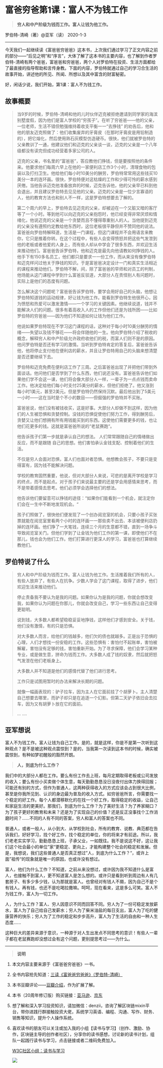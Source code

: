 # 富爸穷爸第1课：富人不为钱工作

> **穷人和中产阶级为钱而工作。富人让钱为他工作。**

 罗伯特-清崎（著）@亚军（读） 2020-1-3



------

今天我们一起继续读《富爸爸穷爸爸》这本书，上次我们通过学习了正文内容之前的部分——“后见之明”和“序言”，大体了解了这本书的主要内容，也了解到作者罗伯特-清崎有两个爸爸，富爸爸和穷爸爸，两个人对罗伯特在投资、生活方面都给了最直接的指导帮助和言传身教。下面的内容，罗伯特就通过自己的学习合生活的故事开始，讲述他的所见、所闻、所想以及其中富含的财富秘密。

好，闲话少说，我们开始，第1课：富人不为钱工作。



## **故事概要**

> 当9岁的时候，罗伯特-清崎和他的儿时伙伴迈克被拒绝邀请到同学家的海滨别墅度假，因为他们是富人学校的“穷孩子”。在听了穷爸爸——他的父亲，一位老师，生活不错但勉强维持着收支平衡一一“去挣钱” 的劝告后，他和他的朋友迈克照做了：他们收集废弃的牙膏皮（在那时牙膏皮是用铅制造的），把它熔化，然后使用熟石灰模型仿造硬币。很快，他们就被罗伯特的父亲教训了一通，他建议他们和迈克的父亲谈一谈，迈克的父亲是一个八年级都没有读完但成功经营着多家公司的人。
> 
> 迈克的父亲，书名里的“富爸爸”，答应教他们挣钱，但是要按照他的条件来。他要求他们每周六早上在他的一家便利店工作3个小时，清理食物的包装以及打扫卫生。他给他们每小时10美分的酬劳，罗伯特常常用这些钱买10美分一本的连环画。很快，罗伯特便对这枯燥的工作和少得可怜的薪水感到厌倦。当他告诉迈克他准备放弃的时候，迈克告诉他，他的父亲早已料到他会退出，并且建议罗伯特去见见他的父亲。迈克的父亲是一位少言寡语的人，他的教育方法也和别人不一样，这是罗伯特想要去了解的。
> 
> 第二个周六的早上，罗伯特去见迈克的父亲，却被迫在一个又脏又暗的客厅等了一个小时。等到他可以向迈克的父亲抱怨时，他已经变得非常厌烦和情绪化，他说迈克的父亲是一个贪婪而且不懂得尊重别人的人。当他提到迈克的父亲没有遵照约定教给他东西时，这位老板很平静但并不赞同他的说法。富爸爸向罗伯特解释道，生活是一门课程，但这门课程并不会用语言来教你，它只是推着你转。在这个过程中，有些人会变得愤怒并把这些气发泄到他的老板或者他爱的人身上，而有些人却从中学会了很多东西，并欢迎生活来推动他们。富爸爸告诉罗伯特，他和迈克是最先向他请教如何挣钱的人。他手下有150多名员工，他们都只是要求一一份工作，而从来没有像罗伯特和迈克样问过他关于挣钱的知识。于是富爸爸决定设计一门和真实生活相近的课程来推动他们。罗伯特不解，间，除了富爸爸的早师和对员工的判制，他场能从这门课程中学到什么富爸反驳道，大部分人在责怪别人有问题时，实际上是他们的态度有问题。
> 
> 怎么解决这个问题呢？富爸爸告诉罗伯特，要学会用好自己的头脑，他想让罗伯特知道钱的运动规律，好让钱为他工作。能看到罗伯特生他很开心，因为愤怒和热爱可以激发激情——一个学习的关键因素。他继续说道，钱并不能解决人们的问题。很多有着高收入人的工作但他们还是为钱所困——比如罗伯特的穷爸爸——因为他们不知道如何让钱为他们工作。
> 
> 他说如果罗伯特现在不学习这门课程的话，这种对于每小时10美分酬劳的情绪——失望以及钱不够花——将会伴随他的一生。他向罗伯特介绍了税收的概念，解释穷人和中产阶级允许政府收他们的税，而富人们则不是的原因。他问罗伯特是否还有学习的激情。当听到罗伯特肯定的答复后，富爸爸告诉他，他将停止支付他在便利店的薪水，并且让罗伯特用自己的头脑来想清楚是否还要继续下去。
> 
>罗伯特和迈克免费在便利店工作了三周。之后富爸爸出现了并把他们带到外面谈话。他问他们是否学到了什么东西，他们说还没有。富爸爸告诉他们如果他们学不会这一课，他们将会像大部分人一样，一辈子为一点点钱而卖命工作。他决定给他们每小时支付25美分的薪水，但他们拒绝了。他又涨到每小时1美元，甚至2美元。但是罗伯特仍然保持沉默。最后他出到了5美元一小时——这在当时是个不小的数目——但倔强的罗伯特并不买账。
> 
>富爸爸说，他们没有被钱收买，这是好事。大部分人却做不到这样，因为他们的人生被恐惧和贪婪控制。没钱的恐惧促使他们努力工作，得到酬劳后，贪婪又让他们想拥有所有用钱能买到的东西。这使他们需要更多的钱，也让他们花更多的钱。这就是富爸爸所说的“老鼠赛跑“。
> 
>他告诉孩子们第一步就是承认自己的想法。 人们常常跟随自己的情绪做出反应，而不是跟随 自己的思想。他们害怕承认金钱支配、控制着他们的生活。
> 
>不仅是穷人会面对恐惧，富人们也面对者恐惧。他想教会孩子，不要只是变得富有，因为钱不能解决问题。
> 
>学校的教育固然重要，他说，但对大部分人来说，可悲的是离开学校是学习的终点，而不是起点。对于孩子们来说最主要的还是学会用感情来思考，而不是带着感情去思考。他们必须学会选择他们的想法。
> 
>他告诉他们要留意可以挣钱的途径：“如果你们能看到一个机会，就注定你们会在一生中不断地发现机会。“
> 
>孩子们照做了，很快他们便发现了一个创办阅览室的机会，只要小孩子买张票就能在阅览室里看两个小时的连环画一一那些卖不出去、本该被便利店扔掉的连环画。他们挣了一大笔钱，连续三个月的生意都不错，直到一场争斗导致阅览室关门。但他们学到了让金钱为他们工作的第一课，即使他们不在那儿，钱也会为他们工作。他们打算进行更深人的学习，富爸爸也打算继续教他们。
> 



## **罗伯特说了什么**



> 穷人和中产阶级为钱而工作。富人让钱为他工作。生活推着我们所有的人，有些人放弃了，有些人在抗争。少数人学会了这门课程，取得了进步，他们欢迎生活来推动他们。
>
> 停止责备我不要认为是我的问题。如果你认为是我的问题，你就会想改变我，如果你认为问题在你那儿，你就会改变自己，学习一些东西让自己变得更聪明。
>
> 说到钱，大多数人都希望稳稳妥妥地挣钱，这样他们才感到安全。关于钱，他们没有激情，有的只是恐惧。
>
> 对大多数人而言，给他们的钱越多，他们欠的债也就越多。正是出于恐惧的心理，人们才想找一份安稳的工作。这些恐惧有：害怕付不起账单，害怕被解雇，害怕没有足够的钱，害怕重新开始。为了寻求保障，他们会学习某种专业，或是做生意，拼命为钱而工作。大多数人成了钱的奴隶，然后就把怒气发泄在他们老板身上。
>
> 大多数人并不知道是他们的感情代替了他们进行思考。
>
> 工作只是试图用暂时的办法来解决长期的问题。
>
> 就像一幅画表现的：驴子拉车，因为主人在它面前挂了个胡萝卜。主人清楚自己想要去哪里，而驴子却只是在追逐一个幻影。但第二天驴子依旧会去拉车，因为又有胡萝卜放在它的面前。
>
> ... ....



## 亚军想说

富人不为钱工作。富人让钱为自己工作。是的，就是这样，你是不是第一次听到这种观点？是不是被这种观点震惊到？是的，当我第一次读到这本书的时候，确实被震惊到，有种如梦初醒般的豁然开朗。

> **人，到底为什么工作？**

我们中的大部分人都在工作。要么有份工作去上班，每月定期取得老板或公司发放的收入；要么有份小买卖做个体生意，每天勤勤恳恳没日没夜付出体力换得回报；可能还有别的方式，但作为普通人，这两种获得收入的方式应该会占到很大比例，甚至是你我所见到、认识的身边最为普及的收入方式。如穷爸爸所言，你需要找一个稳定的好工作。每个人都潜移默化的在找一个好工作，取得稳定的收益，让自己和家庭生活的更美好。那我们，到底为什么工作？为了美好生活？为了养家糊口？为了孩子更好的教育和未来？还是为了实现自己的价值？还是反正没事找个工作消磨时间？......不同的人有不同的答案，穷人和富人的答案也不同。

普通人，或者一般人，从小到大、从学校到社会，所有的教育、说教、典范都在告诉我们，好好学习，找个好工作，找个稳定的单位，你的将来才有前途。所以，我们老老实实学习，勤勤恳恳上班，子承父业，一如既往。我不是说这不好，这让我们这个社会最小的单位”家“更稳定、更向上，才能构建整个社会的稳定和发展。但是，我想说，我们这些普通人是否真正想过”人，到底为什么工作？“，或许上面”祖传“的现象就是唯一的原因，也或许没有想过。

富人，他们为什么工作？不知道，之前从来没想过，或许因为我不知道什么是富人，也接触不到富人，更不知道富人是怎么想的。或许只是看到听到周边有人有几套房子、有多少多少钱，认为那就是富人。也曾经对有钱人不屑，因为自己不是个有钱人。再有钱，也还不是吃喝拉撒嘛。呵呵，现在看来，这是多么可笑。富人不为钱工作，富人为一切工作。

人，为什么工作？富人、穷人因意识不同而回答不同。穷人为了一份可稳定发放薪水，富人为了自己给自己发薪水；穷人为了柴米油盐的每日支出，富人为了吃的健康营养的快乐；穷人为了工作的稳定和步步高升，富人为了生活的自由和一种人生态度......

这种巨大的差异来源于意识，一种源于对人生出发点不同思考的意识！有些人一辈子都在老鼠赛跑却没想过会有这个问题，更别提思考过——为什么。



------

> **说明**

1. 本文内容主要来源于《富爸爸穷爸爸》一书。

2. 全书内容抢先知道：[三读《富爸爸穷爸爸》（罗伯特-清崎）](https://w3c.group/c/1578042683991669)

4. 本书豆瓣评论——[豆瓣介绍](https://book.douban.com/subject/3291111/)，作为扩展了解。

5. 本书（20周年修订版）购买链接：[亚马逊](https://www.amazon.cn/b?node=1941075071&ref=cn_ags_top_nav_item_658399051_merchandised-search-top-3)、[京东](https://item.jd.com/28788556670.html)

6. 想了解和深入学习投资知识，请加微信：denzii，咨询了解区块链mixin平台，带你进践行群接触投资大佬，系统学习英语、编程、沟通、写作、财务、销售等知识，提升个人操作系统。

7. 喜欢读书的朋友可以关注或加入我的小组【读书与学习】（创作、激励、协作，区块链主导的创作者社区），分享你的读书感想，讨论新的读书计划，组队一起践行读书与学习，点击链接或者二维码免费加入。

   [W3C社区小组：读书与学习 ](https://w3c.group/g/1124622/join?ref=2307e1c2) 

   ![](E:/study/GitHub/RichDadandPoorDad/pic/0read.jpg)

